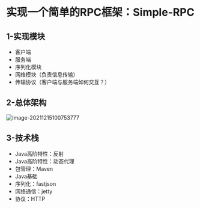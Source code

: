 # 实现一个简单的RPC框架：Simple-RPC

## 1-实现模块

- 客户端
- 服务端
- 序列化模块
- 网络模块（负责信息传输）
- 传输协议（客户端与服务端如何交互？）

## 2-总体架构

![image-20211215100753777](https://s2.loli.net/2021/12/15/2IqcJNFvC5gHpMj.png)

## 3-技术栈

- Java高阶特性：反射
- Java高阶特性：动态代理
- 包管理：Maven
- Java基础
- 序列化：fastjson
- 网络通信：jetty
- 协议：HTTP
